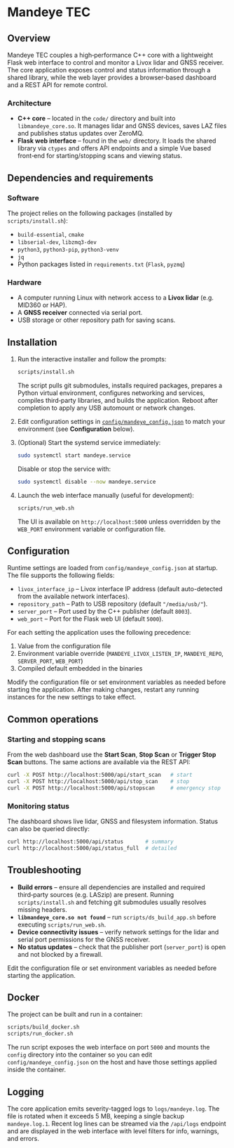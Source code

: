 # Mandeye TEC

## Overview

Mandeye TEC couples a high‑performance C++ core with a lightweight Flask
web interface to control and monitor a Livox lidar and GNSS receiver. The
core application exposes control and status information through a shared
library, while the web layer provides a browser‑based dashboard and a REST
API for remote control.

### Architecture

* **C++ core** – located in the `code/` directory and built into
  `libmandeye_core.so`. It manages lidar and GNSS devices, saves LAZ files
  and publishes status updates over ZeroMQ.
* **Flask web interface** – found in the `web/` directory. It loads the
  shared library via `ctypes` and offers API endpoints and a simple Vue
  based front‑end for starting/stopping scans and viewing status.

## Dependencies and requirements

### Software

The project relies on the following packages (installed by
`scripts/install.sh`):

* `build-essential`, `cmake`
* `libserial-dev`, `libzmq3-dev`
* `python3`, `python3-pip`, `python3-venv`
* `jq`
* Python packages listed in `requirements.txt` (`Flask`, `pyzmq`)

### Hardware

* A computer running Linux with network access to a **Livox lidar**
  (e.g. MID360 or HAP).
* A **GNSS receiver** connected via serial port.
* USB storage or other repository path for saving scans.

## Installation

1. Run the interactive installer and follow the prompts:

   ```bash
   scripts/install.sh
   ```

   The script pulls git submodules, installs required packages, prepares a
   Python virtual environment, configures networking and services, compiles
   third‑party libraries, and builds the application. Reboot after completion
   to apply any USB automount or network changes.

2. Edit configuration settings in
   [`config/mandeye_config.json`](config/mandeye_config.json) to match your
   environment (see **Configuration** below).

3. (Optional) Start the systemd service immediately:

   ```bash
   sudo systemctl start mandeye.service
   ```

   Disable or stop the service with:

   ```bash
   sudo systemctl disable --now mandeye.service
   ```

4. Launch the web interface manually (useful for development):

   ```bash
   scripts/run_web.sh
   ```

   The UI is available on `http://localhost:5000` unless overridden by the
   `WEB_PORT` environment variable or configuration file.

## Configuration

Runtime settings are loaded from `config/mandeye_config.json` at startup. The
file supports the following fields:

* `livox_interface_ip` – Livox interface IP address (default auto-detected
  from the available network interfaces).
* `repository_path` – Path to USB repository (default `"/media/usb/"`).
* `server_port` – Port used by the C++ publisher (default `8003`).
* `web_port` – Port for the Flask web UI (default `5000`).

For each setting the application uses the following precedence:

1. Value from the configuration file
2. Environment variable override (`MANDEYE_LIVOX_LISTEN_IP`,
   `MANDEYE_REPO`, `SERVER_PORT`, `WEB_PORT`)
3. Compiled default embedded in the binaries

Modify the configuration file or set environment variables as needed before
starting the application. After making changes, restart any running
instances for the new settings to take effect.

## Common operations

### Starting and stopping scans

From the web dashboard use the **Start Scan**, **Stop Scan** or
**Trigger Stop Scan** buttons. The same actions are available via the REST
API:

```bash
curl -X POST http://localhost:5000/api/start_scan   # start
curl -X POST http://localhost:5000/api/stop_scan    # stop
curl -X POST http://localhost:5000/api/stopscan     # emergency stop
```

### Monitoring status

The dashboard shows live lidar, GNSS and filesystem information. Status can
also be queried directly:

```bash
curl http://localhost:5000/api/status       # summary
curl http://localhost:5000/api/status_full  # detailed
```

## Troubleshooting

* **Build errors** – ensure all dependencies are installed and required
  third‑party sources (e.g. LASzip) are present. Running
  `scripts/install.sh` and fetching git submodules usually resolves
  missing headers.
* **`libmandeye_core.so not found`** – run `scripts/ds_build_app.sh` before
  executing `scripts/run_web.sh`.
* **Device connectivity issues** – verify network settings for the lidar
  and serial port permissions for the GNSS receiver.
* **No status updates** – check that the publisher port (`server_port`) is
  open and not blocked by a firewall.

Edit the configuration file or set environment variables as needed before
starting the application.

## Docker

The project can be built and run in a container:

```bash
scripts/build_docker.sh
scripts/run_docker.sh
```

The run script exposes the web interface on port `5000` and mounts the
`config` directory into the container so you can edit `config/mandeye_config.json`
on the host and have those settings applied inside the container.

## Logging

The core application emits severity-tagged logs to `logs/mandeye.log`. The file
is rotated when it exceeds 5&nbsp;MB, keeping a single backup `mandeye.log.1`.
Recent log lines can be streamed via the `/api/logs` endpoint and are displayed
in the web interface with level filters for info, warnings, and errors.

